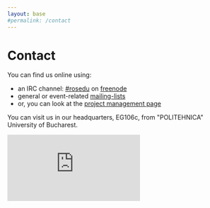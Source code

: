 ```yaml
---
layout: base
#permalink: /contact
---
```


# Contact

You can find us online using:

 * an IRC channel: <a href="http://webchat.freenode.net/?channels=rosedu">#rosedu</a> on <a href="http://freenode.net/">freenode</a>
 * general or event-related <a href="http://lists.rosedu.org/listinfo">mailing-lists</a>
 * or, you can look at the <a href="https://projects.rosedu.org/">project management page</a>

You can visit us in our headquarters, EG106c, from &quot;POLITEHNICA&quot; University of Bucharest.

<div class="spacer"></div>
<iframe allowtransparency="true" frameborder="0" scrolling="no" src="http://www.facebook.com/plugins/like.php?href=http%3A%2F%2Fwww.facebook.com%2F%23%21%2Fpages%2FROSEdu%2F111655162229859&amp;layout=standard&amp;show_faces=true&amp;width=450&amp;action=like&amp;colorscheme=light&amp;height=80"></iframe>
